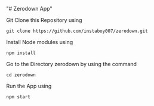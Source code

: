 "# Zerodown App" 

Git Clone this Repository using

    git clone https://github.com/instaboy007/zerodown.git 

 Install Node modules using
 
    npm install
    
Go to the Directory zerodown by using the command
    
    cd zerodown
    
Run the App using

    npm start
    
